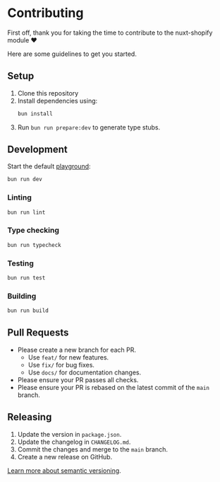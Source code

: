 # Contributing

First off, thank you for taking the time to contribute to the nuxt-shopify module ❤️

Here are some guidelines to get you started.

## Setup

1. Clone this repository
2. Install dependencies using:
    ```bash
    bun install
    ```
3. Run `bun run prepare:dev` to generate type stubs.

## Development

Start the default [playground](https://github.com/konkonam/nuxt-shopify/tree/main/playgrounds/playground):
```bash
bun run dev
```

### Linting

```bash
bun run lint
```

### Type checking

```bash
bun run typecheck
```

### Testing

```bash
bun run test
```
    
### Building

```bash
bun run build
```

## Pull Requests

- Please create a new branch for each PR.
    - Use `feat/` for new features.
    - Use `fix/` for bug fixes.
    - Use `docs/` for documentation changes.
- Please ensure your PR passes all checks.
- Please ensure your PR is rebased on the latest commit of the `main` branch.

## Releasing

1. Update the version in `package.json`.
2. Update the changelog in `CHANGELOG.md`.
3. Commit the changes and merge to the `main` branch.
4. Create a new release on GitHub.

[Learn more about semantic versioning](https://semver.org/).
